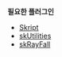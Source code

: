 **필요한 플러그인**
- [Skript](https://github.com/SkriptLang/Skript/releases/download/2.6.4/Skript-2.6.4.jar)
- [skUtilities](https://github.com/tim740/skUtilities/releases/download/v0.9.2/skUtilities.v0.9.2.jar)
- [skRayFall](https://dev.bukkit.org/projects/skrayfall/files/3861074)

